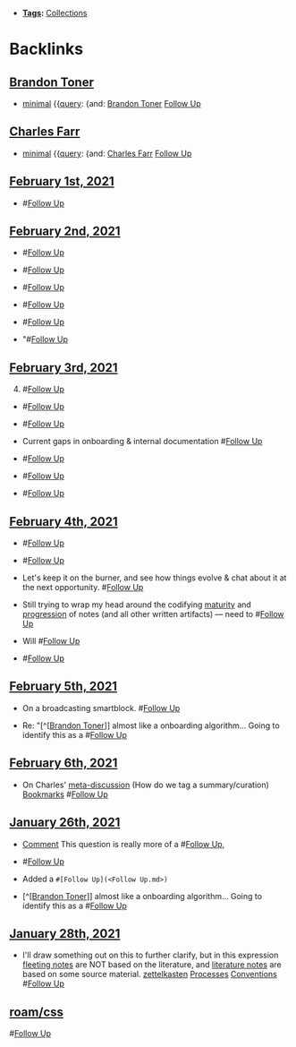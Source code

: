 - **[Tags](<Tags.md>):** [Collections](<Collections.md>)

# Backlinks
## [Brandon Toner](<Brandon Toner.md>)
- [minimal](<minimal.md>) {{[query](<query.md>): {and: [Brandon Toner](<Brandon Toner.md>) [Follow Up](<Follow Up.md>)

## [Charles Farr](<Charles Farr.md>)
- [minimal](<minimal.md>) {{[query](<query.md>): {and: [Charles Farr](<Charles Farr.md>) [Follow Up](<Follow Up.md>)

## [February 1st, 2021](<February 1st, 2021.md>)
- #[Follow Up](<Follow Up.md>)

## [February 2nd, 2021](<February 2nd, 2021.md>)
- #[Follow Up](<Follow Up.md>)

- #[Follow Up](<Follow Up.md>)

- #[Follow Up](<Follow Up.md>)

- #[Follow Up](<Follow Up.md>)

- #[Follow Up](<Follow Up.md>)

- "#[Follow Up](<Follow Up.md>)

## [February 3rd, 2021](<February 3rd, 2021.md>)
4. #[Follow Up](<Follow Up.md>)

- #[Follow Up](<Follow Up.md>)

- #[Follow Up](<Follow Up.md>)

- Current gaps in onboarding & internal documentation #[Follow Up](<Follow Up.md>)

- #[Follow Up](<Follow Up.md>)

- #[Follow Up](<Follow Up.md>)

- #[Follow Up](<Follow Up.md>)

## [February 4th, 2021](<February 4th, 2021.md>)
- #[Follow Up](<Follow Up.md>)

- #[Follow Up](<Follow Up.md>)

- Let's keep it on the burner, and see how things evolve & chat about it at the next opportunity. #[Follow Up](<Follow Up.md>)

- Still trying to wrap my head around the codifying [maturity](<maturity.md>) and [progression](<progression.md>) of notes (and all other written artifacts) — need to #[Follow Up](<Follow Up.md>)

- Will #[Follow Up](<Follow Up.md>)

- #[Follow Up](<Follow Up.md>)

## [February 5th, 2021](<February 5th, 2021.md>)
- On a broadcasting smartblock. #[Follow Up](<Follow Up.md>)

- Re: "[^[[Brandon Toner](<^[[Brandon Toner.md>)]] almost like a onboarding algorithm... Going to identify this as a #[Follow Up](<Follow Up.md>)

## [February 6th, 2021](<February 6th, 2021.md>)
- On Charles' [meta-discussion](((mrPOboYir))) (How do we tag a summary/curation) [Bookmarks](<Bookmarks.md>) #[Follow Up](<Follow Up.md>)

## [January 26th, 2021](<January 26th, 2021.md>)
- [Comment](<Comment.md>) This question is really more of a #[Follow Up](<Follow Up.md>),

- #[Follow Up](<Follow Up.md>)

- Added a `#[Follow Up](<Follow Up.md>)`

- [^[[Brandon Toner](<^[[Brandon Toner.md>)]] almost like a onboarding algorithm... Going to identify this as a #[Follow Up](<Follow Up.md>)

## [January 28th, 2021](<January 28th, 2021.md>)
- I'll draw something out on this to further clarify, but in this expression [fleeting notes](<fleeting notes.md>) are NOT based on the literature, and [literature notes](<literature notes.md>) are based on some source material. [zettelkasten](<zettelkasten.md>) [Processes](<Processes.md>) [Conventions](<Conventions.md>) #[Follow Up](<Follow Up.md>)

## [roam/css](<roam/css.md>)
#[Follow Up](<Follow Up.md>)

